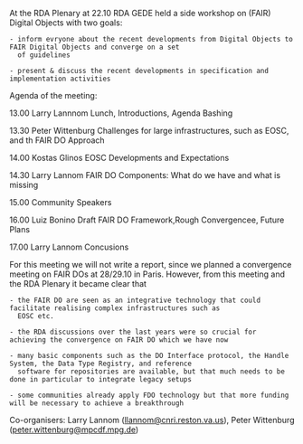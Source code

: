 At the RDA Plenary at 22.10 RDA GEDE held a side workshop on (FAIR) Digital Objects with two goals:

    - inform evryone about the recent developments from Digital Objects to FAIR Digital Objects and converge on a set 
      of guidelines 
    
    - present & discuss the recent developments in specification and implementation activities

Agenda of the meeting:

13.00   Larry Lannnom       Lunch, Introductions, Agenda Bashing

13.30   Peter Wittenburg    Challenges for large infrastructures, such as EOSC, and th FAIR DO Approach

14.00   Kostas Glinos       EOSC Developments and Expectations

14.30   Larry Lannom        FAIR DO Components: What do we have and what is missing

15.00   Community Speakers
                            
16.00   Luiz Bonino         Draft FAIR DO Framework,Rough Convergencee, Future Plans

17.00   Larry Lannom        Concusions

For this meeting we will not write a report, since we planned a convergence meeting on FAIR DOs at 28/29.10 in Paris. 
However, from this meeting and the RDA Plenary it became clear that

    - the FAIR DO are seen as an integrative technology that could facilitate realising complex infrastructures such as 
      EOSC etc.
    
    - the RDA discussions over the last years were so crucial for achieving the convergence on FAIR DO which we have now
    
    - many basic components such as the DO Interface protocol, the Handle System, the Data Type Registry, and reference 
      software for repositories are available, but that much needs to be done in particular to integrate legacy setups
      
    - some communities already apply FDO technology but that more funding will be necessary to achieve a breakthrough

Co-organisers: Larry Lannom (llannom@cnri.reston.va.us), Peter Wittenburg (peter.wittenburg@mpcdf.mpg.de)

